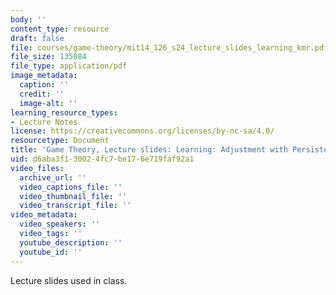 ```yaml
---
body: ''
content_type: resource
draft: false
file: courses/game-theory/mit14_126_s24_lecture_slides_learning_kmr.pdf
file_size: 135084
file_type: application/pdf
image_metadata:
  caption: ''
  credit: ''
  image-alt: ''
learning_resource_types:
- Lecture Notes
license: https://creativecommons.org/licenses/by-nc-sa/4.0/
resourcetype: Document
title: 'Game Theory, Lecture slides: Learning: Adjustment with Persistent Noise'
uid: d6aba3f1-3002-4fc7-be17-6e719faf92a1
video_files:
  archive_url: ''
  video_captions_file: ''
  video_thumbnail_file: ''
  video_transcript_file: ''
video_metadata:
  video_speakers: ''
  video_tags: ''
  youtube_description: ''
  youtube_id: ''
---
```

Lecture slides used in class.